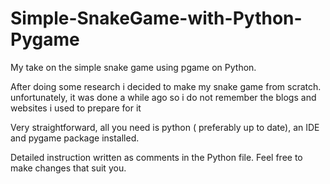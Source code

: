 # Simple-SnakeGame-with-Python-Pygame
My take on the simple snake game using pgame on Python. 

After doing some research i decided to make my snake game from scratch. unfortunately, it was done a while ago so i do not remember the  blogs and websites i used to prepare for it

Very straightforward, all you need is python ( preferably up to date), an IDE and pygame package installed.

Detailed instruction written as comments in the Python file.
Feel free to make changes that suit you.
